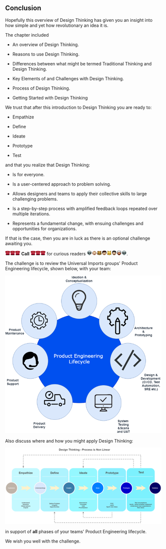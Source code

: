 ## Conclusion

Hopefully this overview of Design Thinking has given you an insight into how simple and yet how revolutionary an idea it is.

The chapter included

- An overview of Design Thinking.

- Reasons to use Design Thinking.

- Differences between what might be termed Traditional Thinking and Design Thinking.

- Key Elements of and Challenges with Design Thinking.

- Process of Design Thinking.

- Getting Started with Design Thinking

We trust that after this introduction to Design Thinking you are ready to:

- Empathize

- Define

- Ideate

- Prototype

- Test

and that you realize that Design Thinking:

- Is for everyone.

- Is a user-centered approach to problem solving.

- Allows designers and teams to apply their collective skills to large challenging problems.

- Is a step-by-step process with amplified feedback loops repeated over multiple iterations.

- Represents a fundamental change, with ensuing challenges and opportunities for organizations.

If that is the case, then you are in luck as there is an optional challenge awaiting you.

![](assets/telephone.png)![](assets/telephone.png)![](assets/telephone.png) **Call** ![](assets/telephone.png)![](assets/telephone.png)![](assets/telephone.png) for curious readers ![](assets/alien.png)![](assets/baby.png)![](assets/bear.png)![](assets/boy.png)![](assets/cat.png)![](assets/man.png)![](assets/man_with_turban.png)![](assets/alien.png).

The challenge is to review the Universal Imports groups' Product Engineering lifecycle, shown below, with your team:

![Product Engineering Cycle](assets/productengineering-lifecycle.png)

Also discuss where and how you might apply Design Thinking:

![Design Thinking](assets/designthinking-nonlinearprocess.png)

in support of **all** phases of your teams' Product Engineering lifecycle.

We wish you well with the challenge.
